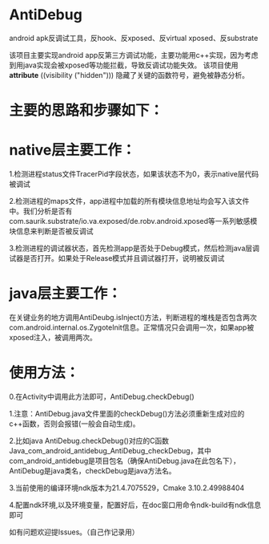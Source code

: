 # AntiDebug
android apk反调试工具，反hook、反xposed、反virtual xposed、反substrate

该项目主要实现android app反第三方调试功能，主要功能用c++实现，因为考虑到用java实现会被xposed等功能拦截，导致反调试功能失效。
该项目使用 __attribute__ ((visibility ("hidden"))) 隐藏了关键的函数符号，避免被静态分析。

# 主要的思路和步骤如下：
# native层主要工作：
1.检测进程status文件TracerPid字段状态，如果该状态不为0，表示native层代码被调试

2.检测进程的maps文件，app进程中加载的所有模块信息地址均会写入该文件中。我们分析是否有com.saurik.substrate/io.va.exposed/de.robv.android.xposed等一系列敏感模块信息来判断是否被反调试

3.检测进程的调试器状态，首先检测app是否处于Debug模式，然后检测java层调试器是否打开。如果处于Release模式并且调试器打开，说明被反调试

# java层主要工作：
在关键业务的地方调用AntiDeubg.isInject()方法，判断进程的堆栈是否包含两次com.android.internal.os.ZygoteInit信息。正常情况只会调用一次，如果app被xposed注入，被调用两次。


# 使用方法：
0.在Activity中调用此方法即可，AntiDebug.checkDebug()

1.注意：AntiDebug.java文件里面的checkDebug()方法必须重新生成对应的c++函数，否则会报错(一般会自动生成)。

2.比如java AntiDebug.checkDebug()对应的C函数Java_com_android_antidebug_AntiDebug_checkDebug，其中com_android_antidebug是项目包名（确保AntiDebug.java在此包名下），AntiDebug是java类名，checkDebug是java方法名。

3.当前使用的编译环境ndk版本为21.4.7075529，Cmake 3.10.2.49988404

4.配置ndk环境,以及环境变量，配置好后，在doc窗口用命令ndk-build有ndk信息即可

如有问题欢迎提Issues。（自己作记录用）
